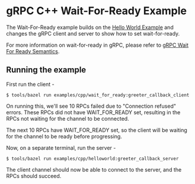 # gRPC C++ Wait-For-Ready Example

The Wait-For-Ready example builds on the
[Hello World Example](https://github.com/grpc/grpc/tree/master/examples/cpp/helloworld)
and changes the gRPC client and server to show how to set wait-for-ready.

For more information on wait-for-ready in gRPC, please refer to
[gRPC Wait For Ready Semantics](https://github.com/grpc/grpc/blob/master/doc/wait-for-ready.md).

## Running the example

First run the client -

```
$ tools/bazel run examples/cpp/wait_for_ready:greeter_callback_client
```

On running this, we'll see 10 RPCs failed due to "Connection refused" errors.
These RPCs did not have WAIT_FOR_READY set, resulting in the RPCs not waiting
for the channel to be connected.

The next 10 RPCs have WAIT_FOR_READY set, so the client will be waiting for the
channel to be ready before progressing.

Now, on a separate terminal, run the server -

```
$ tools/bazel run examples/cpp/helloworld:greeter_callback_server
```

The client channel should now be able to connect to the server, and the RPCs
should succeed.
